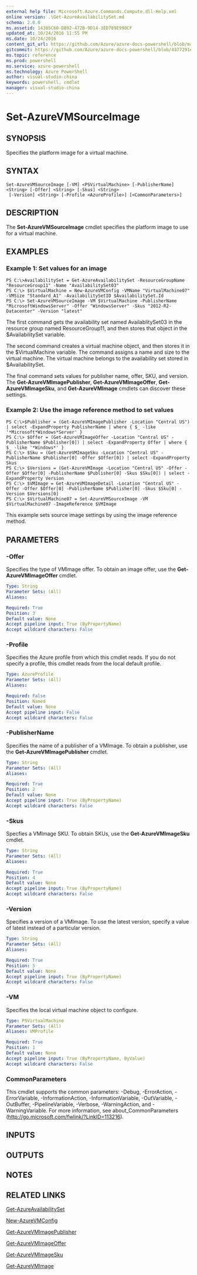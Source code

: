 ```yaml
---
external help file: Microsoft.Azure.Commands.Compute.dll-Help.xml
online version: .\Get-AzureAvailabilitySet.md
schema: 2.0.0
ms.assetid: 14385C60-DB92-472B-9D14-3ED789E990CF
updated_at: 10/24/2016 11:55 PM
ms.date: 10/24/2016
content_git_url: https://github.com/Azure/azure-docs-powershell/blob/master/azureps-cmdlets-docs/ResourceManager/AzureRM.Compute/v0.9.8/Set-AzureVMSourceImage.md
gitcommit: https://github.com/Azure/azure-docs-powershell/blob/4377291ee360e58e2c1c5d644155daf6a0279055/azureps-cmdlets-docs/ResourceManager/AzureRM.Compute/v0.9.8/Set-AzureVMSourceImage.md
ms.topic: reference
ms.prod: powershell
ms.service: azure-powershell
ms.technology: Azure PowerShell
author: visual-studio-china
keywords: powershell, cmdlet
manager: visual-studio-china
---
```


# Set-AzureVMSourceImage

## SYNOPSIS
Specifies the platform image for a virtual machine.

## SYNTAX

```
Set-AzureVMSourceImage [-VM] <PSVirtualMachine> [-PublisherName] <String> [-Offer] <String> [-Skus] <String>
 [-Version] <String> [-Profile <AzureProfile>] [<CommonParameters>]
```

## DESCRIPTION
The **Set-AzureVMSourceImage** cmdlet specifies the platform image to use for a virtual machine.

## EXAMPLES

### Example 1: Set values for an image
```
PS C:\>AvailabilitySet = Get-AzureAvailabilitySet -ResourceGroupName "ResourceGroup11" -Name "AvailabilitySet03"
PS C:\> $VirtualMachine = New-AzureVMConfig -VMName "VirtualMachine07" -VMSize "Standard_A1" -AvailabilitySetID $AvailabilitySet.Id 
PS C:\> Set-AzureVMSourceImage -VM $VirtualMachine -PublisherName "MicrosoftWindowsServer" -Offer "WindowsServer" -Skus "2012-R2-Datacenter" -Version "latest"
```

The first command gets the availability set named AvailablitySet03 in the resource group named ResourceGroup11, and then stores that object in the $AvailabilitySet variable.

The second command creates a virtual machine object, and then stores it in the $VirtualMachine variable.
The command assigns a name and size to the virtual machine.
The virtual machine belongs to the availability set stored in $AvailabilitySet.

The final command sets values for publisher name, offer, SKU, and version.
The **Get-AzureVMImagePublisher**, **Get-AzureVMImageOffer**, **Get-AzureVMImageSku**, and **Get-AzureVMImage** cmdlets can discover these settings.

### Example 2: Use the image reference method to set values
```
PS C:\>$Publisher = (Get-AzureVMImagePublisher -Location "Central US") | select -ExpandProperty PublisherName | where { $_ -like '*Microsoft*Windows*Server' } 
PS C:\> $Offer = (Get-AzureVMImageOffer -Location "Central US" -PublisherName $Publisher[0]) | select -ExpandProperty Offer | where { $_ -like '*Windows*' } 
PS C:\> $Sku = (Get-AzureVMImageSku -Location "Central US" -PublisherName $Publisher[0] -Offer $Offer[0]) | select -ExpandProperty Skus
PS C:\> $Versions = (Get-AzureVMImage -Location "Central US" -Offer -Offer $Offer[0] -PublisherName $Publisher[0] -Skus $Sku[0]) | select -ExpandProperty Version
PS C:\> $VMImage = Get-AzureVMImageDetail -Location "Central US" -Offer -Offer $Offer[0] -PublisherName $Publisher[0] -Skus $Sku[0] -Version $Versions[0] 
PS C:\> $VirtualMachine07 = Set-AzureVMSourceImage -VM $VirtualMachine07 -ImageReference $VMImage
```

This example sets source image settings by using the image reference method.

## PARAMETERS

### -Offer
Specifies the type of VMImage offer.
To obtain an image offer, use the **Get-AzureVMImageOffer** cmdlet.

```yaml
Type: String
Parameter Sets: (All)
Aliases: 

Required: True
Position: 3
Default value: None
Accept pipeline input: True (ByPropertyName)
Accept wildcard characters: False
```

### -Profile
Specifies the Azure profile from which this cmdlet reads.
If you do not specify a profile, this cmdlet reads from the local default profile.

```yaml
Type: AzureProfile
Parameter Sets: (All)
Aliases: 

Required: False
Position: Named
Default value: None
Accept pipeline input: False
Accept wildcard characters: False
```

### -PublisherName
Specifies the name of a publisher of a VMImage.
To obtain a publisher, use the **Get-AzureVMImagePublisher** cmdlet.

```yaml
Type: String
Parameter Sets: (All)
Aliases: 

Required: True
Position: 2
Default value: None
Accept pipeline input: True (ByPropertyName)
Accept wildcard characters: False
```

### -Skus
Specfies a VMImage SKU.
To obtain SKUs, use the **Get-AzureVMImageSku** cmdlet.

```yaml
Type: String
Parameter Sets: (All)
Aliases: 

Required: True
Position: 4
Default value: None
Accept pipeline input: True (ByPropertyName)
Accept wildcard characters: False
```

### -Version
Specifies a version of a VMImage.
To use the latest version, specify a value of latest instead of a particular version.

```yaml
Type: String
Parameter Sets: (All)
Aliases: 

Required: True
Position: 5
Default value: None
Accept pipeline input: True (ByPropertyName)
Accept wildcard characters: False
```

### -VM
Specifies the local virtual machine object to configure.

```yaml
Type: PSVirtualMachine
Parameter Sets: (All)
Aliases: VMProfile

Required: True
Position: 1
Default value: None
Accept pipeline input: True (ByPropertyName, ByValue)
Accept wildcard characters: False
```

### CommonParameters
This cmdlet supports the common parameters: -Debug, -ErrorAction, -ErrorVariable, -InformationAction, -InformationVariable, -OutVariable, -OutBuffer, -PipelineVariable, -Verbose, -WarningAction, and -WarningVariable. For more information, see about_CommonParameters (http://go.microsoft.com/fwlink/?LinkID=113216).

## INPUTS

## OUTPUTS

## NOTES

## RELATED LINKS

[Get-AzureAvailabilitySet](./Get-AzureAvailabilitySet.md)

[New-AzureVMConfig](./New-AzureVMConfig.md)

[Get-AzureVMImagePublisher](./Get-AzureVMImagePublisher.md)

[Get-AzureVMImageOffer](./Get-AzureVMImageOffer.md)

[Get-AzureVMImageSku](./Get-AzureVMImageSku.md)

[Get-AzureVMImage](./Get-AzureVMImage.md)


